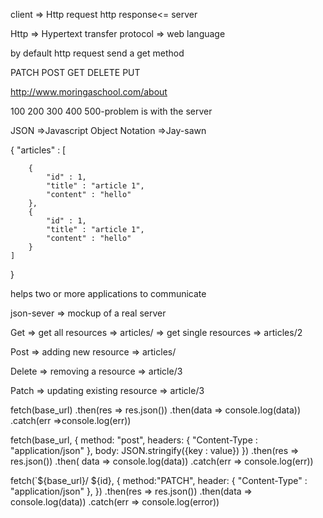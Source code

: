 <!-- Recap on communicating with server-->
client  => Http request    http response<= server

Http => Hypertext transfer protocol => web language

by default http request send a get method

<!-- Http Verbs -->
PATCH
POST
GET
DELETE
PUT

<!-- URL => uniform resource locator -->
<!-- DNS  - Domain naming system -->

http://www.moringaschool.com/about

<!-- status code -->
100
200
300
400
500-problem is with the server

JSON =>Javascript Object Notation =>Jay-sawn

{
    "articles" : [
        
        {
            "id" : 1,
            "title" : "article 1",
            "content" : "hello"
        },
        {
            "id" : 1,
            "title" : "article 1",
            "content" : "hello"
        }
    ]
}

<!-- API => Application Programming Interface -->
helps two or more applications to communicate 

json-sever => mockup of a real server

Get => get all resources => articles/
    => get single resources => articles/2

Post => adding new resource => articles/

Delete => removing a resource => article/3

Patch => updating existing resource => article/3

<!-- Asynchronous programming -->


<!-- GET METHOD -->

fetch(base_url)
.then(res => res.json())
.then(data => console.log(data))
.catch(err =>console.log(err))

<!-- POST METHOD -->

fetch(base_url, {
    method: "post",
    headers: {
        "Content-Type : "application/json"
    },
    body: JSON.stringify({key : value})
})
.then(res => res.json())
.then( data => console.log(data))
.catch(err => console.log(err))

<!-- DELETE METHOD -->

<!-- PATCH METHOD -->
fetch(`${base_url}/ ${id}, {
    method:"PATCH",
    header: {
        "Content-Type" : "application/json"
    },
})
.then(res => res.json())
.then(data => console.log(data))
.catch(err => console.log(error))

<!-- CRUD OPERATION -->
       